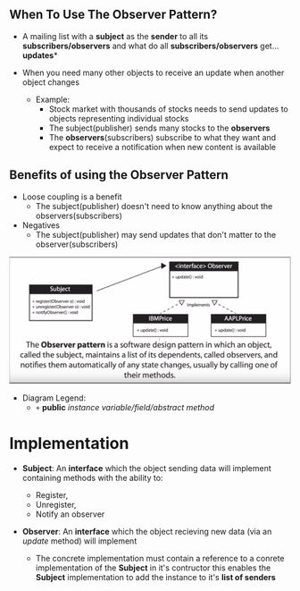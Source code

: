 ## When To Use The Observer Pattern?

* A mailing list with a **subject** as the
  **sender** to all its **subscribers/observers** and what do all **subscribers/observers** get... **updates***

* When you need many other objects to receive an update when another object changes
  * Example:
    * Stock market with thousands of stocks needs to send updates
      to objects representing individual stocks
    * The subject(publisher) sends many stocks to the **observers**
    * The **observers**(subscribers) subscribe to what they want    and expect to receive a notification when new content is available

## Benefits of using the Observer Pattern

* Loose coupling is a benefit
  * The subject(publisher) doesn't need to know 
    anything about the observers(subscribers)
* Negatives
  * The subject(publisher) may send updates that
    don't matter to the observer(subscribers)

![Observer_Design_Pattern_Diagram](res/Observer-Design-Pattern-UML-Diagram.png)

* Diagram Legend:
  * `+` **public** _instance variable/field/abstract method_


# Implementation

* **Subject**: An **interface** which the object sending
  data will implement containing methods with the ability
  to:
    * Register,
    * Unregister,
    * Notify
  an observer

* **Observer**:  An **interface** which the object recieving
  new data (via an _update_ method) will implement
  * The concrete implementation must contain a reference to a
    conrete implementation of the **Subject** in it's contructor
    this enables the **Subject** implementation to add the instance
    to it's **list of senders**